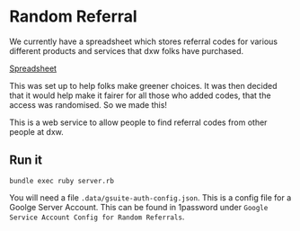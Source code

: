 # Random Referral

We currently have a spreadsheet which stores referral codes for various different products and services that dxw folks have purchased.

[Spreadsheet](https://docs.google.com/spreadsheets/d/1fAIEUS1w8wiTfyzrdODdFknuAZdPTrmgc5imZ0ZvNtk/edit?usp=sharing)

This was set up to help folks make greener choices.
It was then decided that it would help make it fairer for all those who added codes, that the access was randomised.
So we made this!

This is a web service to allow people to find referral codes from other people at dxw.

## Run it

```
bundle exec ruby server.rb
```

You will need a file `.data/gsuite-auth-config.json`.
This is a config file for a Goolge Server Account.
This can be found in 1password under `Google Service Account Config for Random Referrals`.